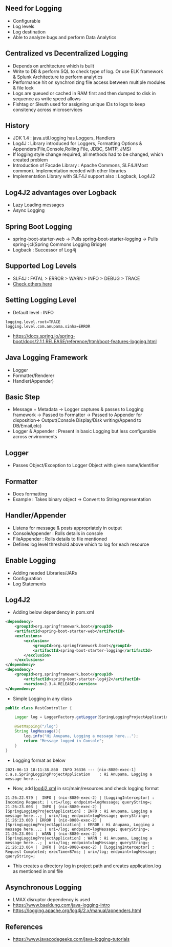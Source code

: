 ## Need for Logging
* Configurable
* Log levels
* Log destination
* Able to analyze bugs and perform Data Analytics

## Centralized vs Decentralized Logging
* Depends on architecture which is built
* Write to DB & perform SQL to check type of log. Or use ELK framework & Splunk Architecture to perform analytics
* Performance hit on synchronizing file access between multiple modules & file lock
* Logs are queued or cached in RAM first and then dumped to disk in sequence as write speed allows
* Fishtag or Sleuth used for assigning unique IDs to logs to keep consitency across microservices

## History
* JDK 1.4 : java.util.logging has Loggers, Handlers
* Log4J : Library introduced for Loggers, Formatting Options & Appenders(File,Console,Rolling File, JDBC, SMTP, JMS)
* If logging style change required, all methods had to be changed, which created problem
* Introduction of Facade Library : Apache Commons, SLF4J(Most common). Implementation needed with other libraries
* Implementation Library with SLF4J support also : Logback, Log4J2

## Log4J2 advantages over Logback
* Lazy Loading messages
* Async Logging

## Spring Boot Logging
* spring-boot-starter-web -> Pulls spring-boot-starter-logging -> Pulls spring-jcl(Spring Commons Logging Bridge)
* Logback : Successor of Log4j

## Supported Log Levels
* SLF4J : FATAL > ERROR > WARN > INFO > DEBUG > TRACE
* [Check others here](https://www.javacodegeeks.com/java-logging-tutorials)

## Setting Logging Level
* Default level : INFO

```properties
logging.level.root=TRACE
logging.level.com.anupama.sinha=ERROR
```

* https://docs.spring.io/spring-boot/docs/2.1.1.RELEASE/reference/html/boot-features-logging.html

## Java Logging Framework
* Logger
* Formatter/Renderer
* Handler(Appender)

## Basic Step
* Message + Metadata -> Logger captures & passes to Logging framework -> Passed to Formatter -> Passed to Appender for disposition-> Output(Console Display/Disk writing/Append to DB/Email,etc)
* Logger & Appender : Present in basic Logging but less configurable across environments

## Logger
* Passes Object/Exception to Logger Object with given name/identifier

## Formatter
* Does formatting
* Example : Takes binary object -> Convert to String representation

## Handler/Appender
* Listens for message & posts appropriately in output
* ConsoleAppender : Rolls details in console
* FileAppender : Rolls details to file mentioned
* Defines log level threshold above which to log for each resource

## Enable Logging
* Adding needed Libraries/JARs
* Configuration
* Log Statements

## Log4J2
* Adding below dependency in pom.xml

```xml
<dependency>
	<groupId>org.springframework.boot</groupId>
	<artifactId>spring-boot-starter-web</artifactId>
	<exclusions>
	    <exclusion>
	        <groupId>org.springframework.boot</groupId>
			<artifactId>spring-boot-starter-logging</artifactId>
		</exclusion>
	</exclusions>
</dependency>
<dependency>
	<groupId>org.springframework.boot</groupId>
		<artifactId>spring-boot-starter-log4j2</artifactId>
		<version>2.3.4.RELEASE</version>
</dependency>
```

* Simple Logging in any class

```java 
public class RestController {

    Logger log = LoggerFactory.getLogger(SpringLoggingProjectApplication.class);

    @GetMapping("/log")
    String logMessage(){
        log.info("Hi Anupama, Logging a message here...");
        return "Message logged in Console";
    }
}
```

* Logging format as below

```text
2021-06-13 18:11:38.860  INFO 36336 --- [nio-8080-exec-1] c.a.s.SpringLoggingProjectApplication    : Hi Anupama, Logging a message here...
```

* Now, add [log4j2.xml](https://github.com/anupama-sinha/spring-logging-project/blob/master/src/main/resources/log4j2.xml_) in src/main/resources and check logging format

```text
21:26:22.979 |  INFO | (nio-8080-exec-2) | [LoggingInterceptor] : Incoming Request; | uri=/log; endpoint=logMessage; queryString=;
21:26:23.003 |  INFO | (nio-8080-exec-2) | [SpringLoggingProjectApplication] : INFO : Hi Anupama, Logging a message here...; | uri=/log; endpoint=logMessage; queryString=;
21:26:23.003 | ERROR | (nio-8080-exec-2) | [SpringLoggingProjectApplication] : ERROR : Hi Anupama, Logging a message here...; | uri=/log; endpoint=logMessage; queryString=;
21:26:23.004 |  WARN | (nio-8080-exec-2) | [SpringLoggingProjectApplication] : WARN : Hi Anupama, Logging a message here...; | uri=/log; endpoint=logMessage; queryString=;
21:26:23.064 |  INFO | (nio-8080-exec-2) | [LoggingInterceptor] : Request Completed; execTime=87ms; | uri=/log; endpoint=logMessage; queryString=;
```
 
* This creates a directory log in project path and creates application.log as mentioned in xml file

## Asynchronous Logging
* LMAX disruptor dependency is used
* https://www.baeldung.com/java-logging-intro
* https://logging.apache.org/log4j/2.x/manual/appenders.html

## References
* https://www.javacodegeeks.com/java-logging-tutorials